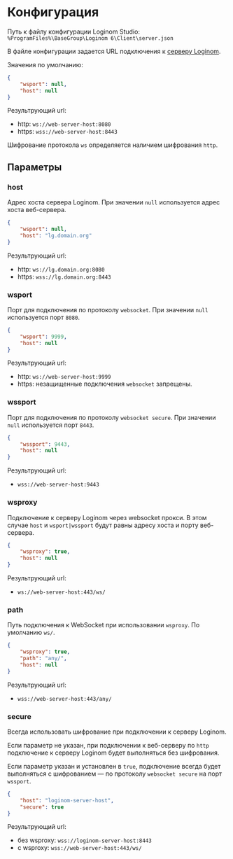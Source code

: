 # Конфигурация

Путь к файлу конфигурации Loginom Studio: `%ProgramFiles%\BaseGroup\Loginom 6\Client\server.json`

В файле конфигурации задается URL подключения к [серверу Loginom](./README.md#server-loginom).

Значения по умолчанию:

```json
{
    "wsport": null,
    "host": null
}
```

Результрующий url:

* http: `ws://web-server-host:8080`
* https: `wss://web-server-host:8443`

Шифрование протокола `ws` определяется наличием шифрования `http`.

## Параметры

### host

Адрес хоста сервера Loginom. При значении `null` используется адрес хоста веб-сервера.

```json
{
    "wsport": null,
    "host": "lg.domain.org"
}
```

Результрующий url:

* http: `ws://lg.domain.org:8080`
* https: `wss://lg.domain.org:8443`

### wsport

Порт для подключения по протоколу `websocket`. При значении `null` используется порт `8080`.

```json
{
    "wsport": 9999,
    "host": null
}
```

Результрующий url:

* http: `ws://web-server-host:9999`
* https: незащищенные подключения `websocket` запрещены.

### wssport

Порт для подключения по протоколу `websocket secure`. При значении `null` используется порт `8443`.

```json
{
    "wssport": 9443,
    "host": null
}
```

Результрующий url:

* `wss://web-server-host:9443`

### wsproxy

Подключение к серверу Loginom через websocket прокси. В этом случае `host` и `wsport|wssport` будут равны адресу хоста и порту веб-сервера.

```json
{
    "wsproxy": true,
    "host": null
}
```

Результрующий url:

* `ws://web-server-host:443/ws/`

### path

Путь подключения к WebSocket при использовании `wsproxy`. По умолчанию `ws/`.

```json
{
    "wsproxy": true,
    "path": "any/",
    "host": null
}
```

Результрующий url:

* `wss://web-server-host:443/any/`

### secure

Всегда использовать шифрование при подключении к серверу Loginom.

Если параметр не указан, при подключении к веб-серверу по `http` подключение к серверу Loginom будет выполняться без шифрования.

Если параметр указан и установлен в `true`, подключение всегда будет выполняться с шифрованием — по протоколу `websocket secure` на порт `wssport`.

```json
{
    "host": "loginom-server-host",
    "secure": true
}
```

Результрующий url:

* без wsproxy: `wss://loginom-server-host:8443`
* с wsproxy: `wss://web-server-host:443/ws/`